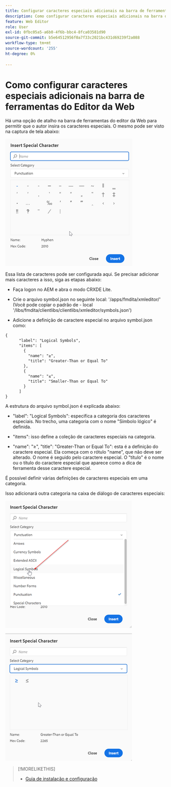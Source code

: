 ```yaml
---
title: Configurar caracteres especiais adicionais na barra de ferramentas do Editor da Web
description: Como configurar caracteres especiais adicionais na barra de ferramentas do Editor da Web
feature: Web Editor
role: User
exl-id: 0fbc05a5-a6b0-4f6b-bbc4-8fca03581d90
source-git-commit: b5e64512956f0a7f33c2021bc431d69239f2a088
workflow-type: tm+mt
source-wordcount: '255'
ht-degree: 0%

---
```


# Como configurar caracteres especiais adicionais na barra de ferramentas do Editor da Web

Há uma opção de atalho na barra de ferramentas do editor da Web para permitir que o autor insira os caracteres especiais.
O mesmo pode ser visto na captura de tela abaixo:

![Caracteres especiais](assets/special-chars.png)


Essa lista de caracteres pode ser configurada aqui. Se precisar adicionar mais caracteres a isso, siga as etapas abaixo:

+ Faça logon no AEM e abra o modo CRXDE Lite.

+ Crie o arquivo symbol.json no seguinte local: &#39;/apps/fmdita/xmleditor/&#39; (Você pode copiar o padrão de - local &#39;/libs/fmdita/clientlibs/clientlibs/xmleditor/symbols.json&#39;)

+ Adicione a definição de caractere especial no arquivo symbol.json como:

```
{
      "label": "Logical Symbols",
      "items": [
        {
          "name": "≥",
          "title": "Greater-Than or Equal To"
        },
        {
          "name": "≤",
          "title": "Smaller-Than or Equal To"
        }
      ]
}
```

A estrutura do arquivo symbol.json é explicada abaixo:

+ &quot;label&quot;: &quot;Logical Symbols&quot;: especifica a categoria dos caracteres especiais. No trecho, uma categoria com o nome &quot;Símbolo lógico&quot; é definida.

+ &quot;items&quot;: isso define a coleção de caracteres especiais na categoria.

+ &quot;name&quot;: &quot;≥&quot;, &quot;title&quot;: &quot;Greater-Than or Equal To&quot;: esta é a definição do caractere especial. Ela começa com o rótulo &quot;name&quot;, que não deve ser alterado. O nome é seguido pelo caractere especial. O &quot;título&quot; é o nome ou o título do caractere especial que aparece como a dica de ferramenta desse caractere especial.

É possível definir várias definições de caracteres especiais em uma categoria.

Isso adicionará outra categoria na caixa de diálogo de caracteres especiais:

![Categoria de Símbolo Especial](assets/special-char-category.png)

![Inserir caractere especial](assets/insert-special-char.png)

>[!MORELIKETHIS]
>
>+ [Guia de instalação e configuração](https://helpx.adobe.com/content/dam/help/en/xml-documentation-solution/3-6/XML-Documentation-for-Adobe-Experience-Manager_Installation-Configuration-Guide_EN.pdf)


